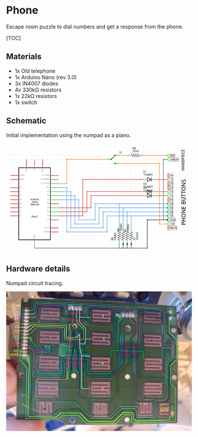 # Phone

Escape room puzzle to dial numbers and get a response from the phone.

[TOC]

## Materials

* 1x Old telephone
* 1x Arduino Nano (rev 3.0)
* 3x IN4007 diodes
* 4x 330kΩ resistors
* 1x 22kΩ resistors
* 1x switch

## Schematic

Initial implementation using the numpad as a piano.

![schematic](schematic.png)

## Hardware details

Numpad circuit tracing.

![numpad](numpad.png)
